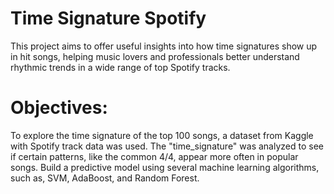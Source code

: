 # Time Signature Spotify
This project aims to offer useful insights into how time signatures show up in hit songs, helping music lovers and professionals better understand rhythmic trends in a wide range of top Spotify tracks.

# Objectives:
To explore the time signature of the top 100 songs, a dataset from Kaggle with Spotify track data was used. The "time_signature" was analyzed to see if certain patterns, like the common 4/4, appear more often in popular songs. Build a predictive model using several machine learning algorithms, such as, SVM, AdaBoost, and Random Forest.
